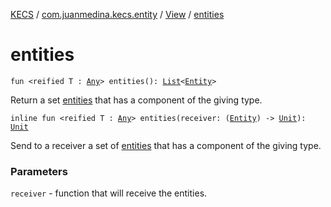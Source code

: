 [KECS](../../index.md) / [com.juanmedina.kecs.entity](../index.md) / [View](index.md) / [entities](./entities.md)

# entities

`fun <reified T : `[`Any`](https://kotlinlang.org/api/latest/jvm/stdlib/kotlin/-any/index.html)`> entities(): `[`List`](https://kotlinlang.org/api/latest/jvm/stdlib/kotlin.collections/-list/index.html)`<`[`Entity`](../-entity/index.md)`>`

Return a set [entities](../-entity/index.md) that has a component of the giving type.

`inline fun <reified T : `[`Any`](https://kotlinlang.org/api/latest/jvm/stdlib/kotlin/-any/index.html)`> entities(receiver: (`[`Entity`](../-entity/index.md)`) -> `[`Unit`](https://kotlinlang.org/api/latest/jvm/stdlib/kotlin/-unit/index.html)`): `[`Unit`](https://kotlinlang.org/api/latest/jvm/stdlib/kotlin/-unit/index.html)

Send to a receiver a set of [entities](../-entity/index.md) that has a component of the
giving type.

### Parameters

`receiver` - function that will receive the entities.